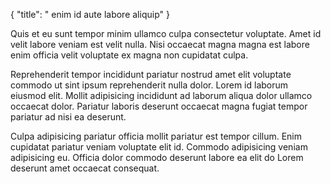 {
  "title": " enim id aute labore aliquip"
}

Quis et eu sunt tempor minim ullamco culpa consectetur voluptate. Amet id velit labore veniam est velit nulla. Nisi occaecat magna magna est labore enim officia velit voluptate ex magna non cupidatat culpa.

Reprehenderit tempor incididunt pariatur nostrud amet elit voluptate commodo ut sint ipsum reprehenderit nulla dolor. Lorem id laborum eiusmod elit. Mollit adipisicing incididunt ad laborum aliqua dolor ullamco occaecat dolor. Pariatur laboris deserunt occaecat magna fugiat tempor pariatur ad nisi ea deserunt.

Culpa adipisicing pariatur officia mollit pariatur est tempor cillum. Enim cupidatat pariatur veniam voluptate elit id. Commodo adipisicing veniam adipisicing eu. Officia dolor commodo deserunt labore ea elit do Lorem deserunt amet occaecat consequat.